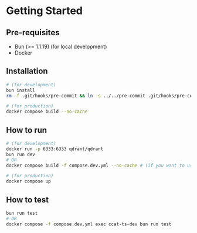 # Getting Started

## Pre-requisites

- Bun (>= 1.1.19) (for local development)
- Docker

## Installation

```bash
# (for development)
bun install
rm -f .git/hooks/pre-commit && ln -s ../../pre-commit .git/hooks/pre-commit

# (for production)
docker compose build --no-cache
```

## How to run

```bash
# (for development)
docker run -p 6333:6333 qdrant/qdrant
bun run dev
# OR
docker compose build -f compose.dev.yml --no-cache # (if you want to use Docker for development)

# (for production)
docker compose up
```

## How to test

```bash
bun run test
# OR
docker compose -f compose.dev.yml exec ccat-ts-dev bun run test
```
